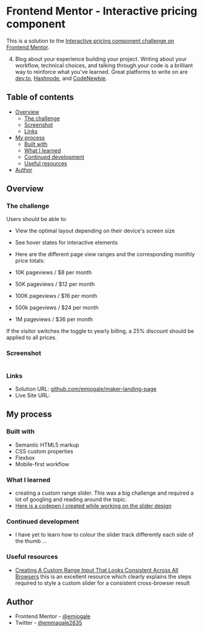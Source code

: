 # Frontend Mentor - Interactive pricing component

This is a solution to the [Interactive pricing component challenge on Frontend Mentor](https://www.frontendmentor.io/challenges/interactive-pricing-component-card-t0m8PIyY8).

4. Blog about your experience building your project. Writing about your workflow, technical choices, and talking through your code is a brilliant way to reinforce what you've learned. Great platforms to write on are [dev.to](https://dev.to/), [Hashnode](https://hashnode.com/), and [CodeNewbie](https://community.codenewbie.org/).

## Table of contents

- [Overview](#overview)
  - [The challenge](#the-challenge)
  - [Screenshot](#screenshot)
  - [Links](#links)
- [My process](#my-process)
  - [Built with](#built-with)
  - [What I learned](#what-i-learned)
  - [Continued development](#continued-development)
  - [Useful resources](#useful-resources)
- [Author](#author)

## Overview

### The challenge

Users should be able to:

- View the optimal layout depending on their device's screen size
- See hover states for interactive elements
- Here are the different page view ranges and the corresponding monthly price totals:

- 10K pageviews / $8 per month
- 50K pageviews / $12 per month
- 100K pageviews / $16 per month
- 500k pageviews / $24 per month
- 1M pageviews / $36 per month

If the visitor switches the toggle to yearly billing, a 25% discount should be applied to all prices.

### Screenshot

![]()

### Links

- Solution URL: [github.com/emjogale/maker-landing-page](https://github.com/emjogale/interactive-pricing)
- Live Site URL: []()

## My process

### Built with

- Semantic HTML5 markup
- CSS custom properties
- Flexbox
- Mobile-first workflow

### What I learned

- creating a custom range slider. This was a big challenge and required a lot of googling and reading around the topic.
- [Here is a codepen I created while working on the slider design](https://codepen.io/emjogale/pen/yLPVYXv)

### Continued development

- I have yet to learn how to colour the slider track differently each side of the thumb ...

### Useful resources

- [Creating A Custom Range Input That Looks Consistent Across All Browsers](https://www.smashingmagazine.com/2021/12/create-custom-range-input-consistent-browsers/?utm_source=CSS-Weekly&utm_campaign=Issue-490&utm_medium=email#comments-create-custom-range-input-consistent-browsers) this is an excellent resource which clearly explains the steps required to style a custom slider for a consistent cross-browser result

## Author

- Frontend Mentor - [@emjogale](https://www.frontendmentor.io/profile/emjogale)
- Twitter - [@emmagale2635](https://www.twitter.com/emmagale2635)
